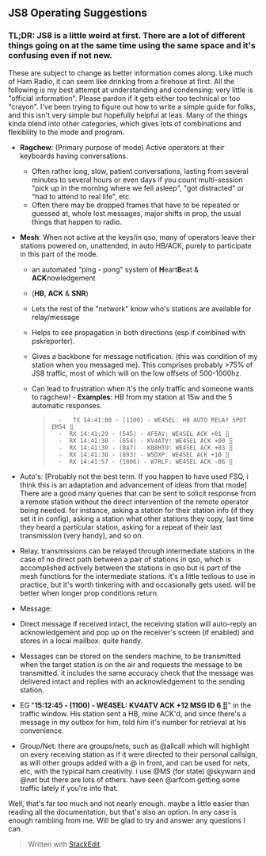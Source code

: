 ## JS8 Operating Suggestions
### **TL;DR:**  JS8 is a little weird at first. There are a lot of different things going on at the same time using the same space and it's confusing even if not new. 
These are subject to change as better information comes along. Like much of Ham Radio, it can seem like drinking from a firehose at first.  All the following is my best attempt at understanding and condensing: very little is "official information". Please pardon if it gets either too technical or too "crayon". I've been trying to figure out how to write a simple  guide for folks, and this isn't very simple but hopefully helpful at leas. Many of the things kinda blend into other categories, which gives lots of combinations and flexibility to the mode and program. 
-   **Ragchew**: (Primary purpose of mode) Active operators at their keyboards having conversations. 
	- Often rather long, slow, patient conversations, lasting from several minutes to several hours or even days if you count multi-session "pick up in the morning where we fell asleep", "got distracted" or "had to attend to real life", etc. 
	- Often there may be dropped frames that have to be repeated or guessed at, whole lost messages, major shifts in prop, the usual things that happen to radio.

-   **Mesh**: When not active at the keys/in qso, many of operators leave their stations powered on, unattended, in auto HB/ACK, purely to participate in this part of the mode. 
	- an automated "ping - pong" system of **H**eart**B**eat  & **ACK**nowledgement 
	- (**HB**, **ACK** & **SNR**)
	- Lets the rest of the "network" know who's stations are available for relay/message 
	- Helps to see propagation in both directions (esp if combined with pskreporter). 
	- Gives a backbone for message notification. (this was condition of my station when you messaged me). This comprises probably >75% of JS8 traffic, most of which will on the low offsets of 500-1000hz. 
	- Can lead to frustration when it's the only traffic and someone wants to ragchew! 
			-  	 **Examples**: HB from my station at 15w and the 5 automatic responses.

		> 		-	TX 14:41:00 - (1100) - WE4SEL: HB AUTO RELAY SPOT EM54 ⣿
		> 		-  RX 14:41:29 - (545) - AF5AV: WE4SEL ACK +01 ⣿
		> 		-  RX 14:41:30 - (654) - KV4ATV: WE4SEL ACK +00 ⣿
		> 		-  RX 14:41:30 - (847) - KB8HTU: WE4SEL ACK +03 ⣿
		> 		-  RX 14:41:30 - (893) - W5DXP: WE4SEL ACK +10 ⣿
		> 		-  RX 14:41:57 - (1006) - W7RLF: WE4SEL ACK -06 ⣿

    

-   Auto's: [Probably not the best term. If you happen to have used FSQ, i think this is an adaptation and advancement of ideas from that mode] There are a good many queries that can be sent to solicit response from a remote station without the direct intervention of the remote operator being needed. for instance, asking a station for their station info (if they set it in config), asking a station what other stations they copy, last time they heard a particular station, asking for a repeat of their last transmission (very handy), and so on.

-   Relay. transmissions can be relayed through intermediate stations in the case of no direct path between a pair of stations in qso, which is accomplished actively between the stations in qso but is part of the mesh functions for the intermediate stations. it's a little tedious to use in practice, but it's worth tinkering with and occasionally gets used. will be better when longer prop conditions return.

-   Message:

-   Direct message if received intact, the receiving station will auto-reply an acknowledgement and pop up on the receiver's screen (if enabled) and stores in a local mailbox. quite handy.
-   Messages can be stored on the senders machine, to be transmitted when the target station is on the air and requests the message to be transmitted. it includes the same accuracy check that the message was delivered intact and replies with an acknowledgement to the sending station.

-   EG "**15:12:45 - (1100) - WE4SEL: KV4ATV ACK +12 MSG ID 6 ⣿**" in the traffic window. His station sent a HB, mine ACK'd, and since there's a message in my outbox for him, told him it's number for retrieval at his convenience.

-   Group/Net: there are groups/nets, such as @allcall which will highlight on every receiving station as if it were directed to their personal callsign, as will other groups added with a @ in front, and can be used for nets, etc, with the typical ham creativity. i use @MS (for state) @skywarn and @net but there are lots of others. have seen @arfcom getting some traffic lately if you're into that.

Well, that's far too much and not nearly enough. maybe a little easier than reading all the documentation, but that's also an option. In any case is enough rambling from me. Will be glad to try and answer any questions I can.

> Written with [StackEdit](https://stackedit.io/).
<!--stackedit_data:
eyJoaXN0b3J5IjpbLTczMTMxMzI5MiwtMjg3Njg4OTgxLDczMD
k5ODExNl19
-->